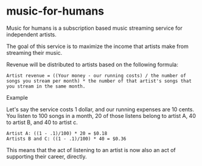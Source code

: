 # music-for-humans

Music for humans is a subscription based music streaming service for independent artists.

The goal of this service is to maximize the income that artists make from streaming their music.

Revenue will be distributed to artists based on the following formula:

```
Artist revenue = ((Your money - our running costs) / the number of songs you stream per month) * the number of that artist's songs that you stream in the same month.
```

Example

Let's say the service costs 1 dollar, and our running expenses are 10 cents. You listen to 100 songs in a month, 20 of those listens belong to artist A, 40 to artist B, and 40 to artist c.

```
Artist A: ((1 - .1)/100) * 20 = $0.18
Artists B and C: ((1 - .1)/100) * 40 = $0.36
```

This means that the act of listening to an artist is now also an act of supporting their career, directly.